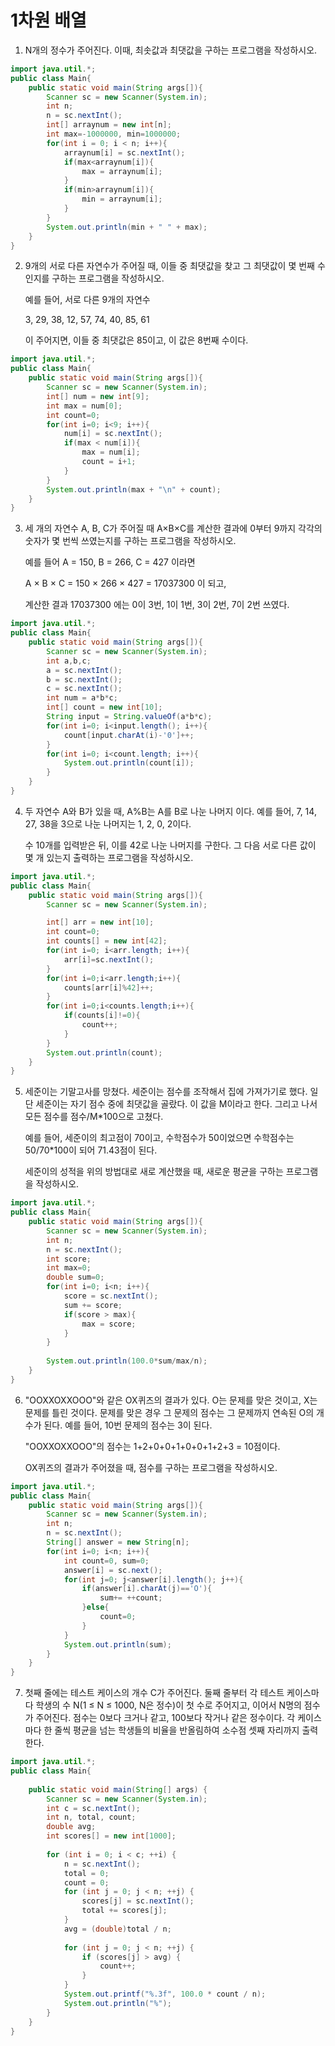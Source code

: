 # 1차원 배열

1. N개의 정수가 주어진다. 이때, 최솟값과 최댓값을 구하는 프로그램을 작성하시오.

```java
import java.util.*;
public class Main{
	public static void main(String args[]){
        Scanner sc = new Scanner(System.in);
        int n;
        n = sc.nextInt();
        int[] arraynum = new int[n];
        int max=-1000000, min=1000000;
        for(int i = 0; i < n; i++){
            arraynum[i] = sc.nextInt();
            if(max<arraynum[i]){
                max = arraynum[i];
            }
            if(min>arraynum[i]){
                min = arraynum[i];
            }
        }
        System.out.println(min + " " + max);
	}
}
```

2. 9개의 서로 다른 자연수가 주어질 때, 이들 중 최댓값을 찾고 그 최댓값이 몇 번째 수인지를 구하는 프로그램을 작성하시오.

   예를 들어, 서로 다른 9개의 자연수

   3, 29, 38, 12, 57, 74, 40, 85, 61

   이 주어지면, 이들 중 최댓값은 85이고, 이 값은 8번째 수이다.

```java
import java.util.*;
public class Main{
	public static void main(String args[]){
        Scanner sc = new Scanner(System.in);
        int[] num = new int[9];
        int max = num[0];
        int count=0;
        for(int i=0; i<9; i++){
            num[i] = sc.nextInt();
            if(max < num[i]){
                max = num[i];
                count = i+1;
            }
        }
        System.out.println(max + "\n" + count);
	}
}
```

3. 세 개의 자연수 A, B, C가 주어질 때 A×B×C를 계산한 결과에 0부터 9까지 각각의 숫자가 몇 번씩 쓰였는지를 구하는 프로그램을 작성하시오.

   예를 들어 A = 150, B = 266, C = 427 이라면 

   A × B × C = 150 × 266 × 427 = 17037300 이 되고, 

   계산한 결과 17037300 에는 0이 3번, 1이 1번, 3이 2번, 7이 2번 쓰였다.

```java
import java.util.*;
public class Main{
	public static void main(String args[]){
        Scanner sc = new Scanner(System.in);
        int a,b,c;
        a = sc.nextInt();
        b = sc.nextInt();
        c = sc.nextInt();
        int num = a*b*c;
        int[] count = new int[10];
        String input = String.valueOf(a*b*c);
        for(int i=0; i<input.length(); i++){
            count[input.charAt(i)-'0']++;
        }
        for(int i=0; i<count.length; i++){
            System.out.println(count[i]);
        }
	}
}
```

4. 두 자연수 A와 B가 있을 때, A%B는 A를 B로 나눈 나머지 이다. 예를 들어, 7, 14, 27, 38을 3으로 나눈 나머지는 1, 2, 0, 2이다. 

   수 10개를 입력받은 뒤, 이를 42로 나눈 나머지를 구한다. 그 다음 서로 다른 값이 몇 개 있는지 출력하는 프로그램을 작성하시오.

```java
import java.util.*;
public class Main{
	public static void main(String args[]){
        Scanner sc = new Scanner(System.in);

        int[] arr = new int[10];
        int count=0;
        int counts[] = new int[42];
        for(int i=0; i<arr.length; i++){
            arr[i]=sc.nextInt();
        }
        for(int i=0;i<arr.length;i++){
            counts[arr[i]%42]++;
        }
        for(int i=0;i<counts.length;i++){
            if(counts[i]!=0){
                count++;
            }
        }
        System.out.println(count);
    }
}
```

5. 세준이는 기말고사를 망쳤다. 세준이는 점수를 조작해서 집에 가져가기로 했다. 일단 세준이는 자기 점수 중에 최댓값을 골랐다. 이 값을 M이라고 한다. 그리고 나서 모든 점수를 점수/M*100으로 고쳤다.

   예를 들어, 세준이의 최고점이 70이고, 수학점수가 50이었으면 수학점수는 50/70*100이 되어 71.43점이 된다.

   세준이의 성적을 위의 방법대로 새로 계산했을 때, 새로운 평균을 구하는 프로그램을 작성하시오.

```java
import java.util.*;
public class Main{
	public static void main(String args[]){
        Scanner sc = new Scanner(System.in);
        int n;
        n = sc.nextInt();
        int score;
        int max=0;
        double sum=0;
        for(int i=0; i<n; i++){
            score = sc.nextInt();
            sum += score;
            if(score > max){
                max = score;
            }
        }
        
        System.out.println(100.0*sum/max/n);
	}
}
```

6. "OOXXOXXOOO"와 같은 OX퀴즈의 결과가 있다. O는 문제를 맞은 것이고, X는 문제를 틀린 것이다. 문제를 맞은 경우 그 문제의 점수는 그 문제까지 연속된 O의 개수가 된다. 예를 들어, 10번 문제의 점수는 3이 된다.

   "OOXXOXXOOO"의 점수는 1+2+0+0+1+0+0+1+2+3 = 10점이다.

   OX퀴즈의 결과가 주어졌을 때, 점수를 구하는 프로그램을 작성하시오.

```java
import java.util.*;
public class Main{
	public static void main(String args[]){
        Scanner sc = new Scanner(System.in);
        int n;
        n = sc.nextInt();
        String[] answer = new String[n];
        for(int i=0; i<n; i++){
            int count=0, sum=0;
            answer[i] = sc.next();
            for(int j=0; j<answer[i].length(); j++){
                if(answer[i].charAt(j)=='O'){
                    sum+= ++count;
                }else{
                    count=0;
                }
            }
            System.out.println(sum);
        }
	}
}
```

7. 첫째 줄에는 테스트 케이스의 개수 C가 주어진다. 둘째 줄부터 각 테스트 케이스마다 학생의 수 N(1 ≤ N ≤ 1000, N은 정수)이 첫 수로 주어지고, 이어서 N명의 점수가 주어진다. 점수는 0보다 크거나 같고, 100보다 작거나 같은 정수이다. 각 케이스마다 한 줄씩 평균을 넘는 학생들의 비율을 반올림하여 소수점 셋째 자리까지 출력한다.

```java
import java.util.*;
public class Main{
	 
    public static void main(String[] args) {
        Scanner sc = new Scanner(System.in);
        int c = sc.nextInt();
        int n, total, count;
        double avg;
        int scores[] = new int[1000];
         
        for (int i = 0; i < c; ++i) {
            n = sc.nextInt();
            total = 0;
            count = 0;
            for (int j = 0; j < n; ++j) {
                scores[j] = sc.nextInt();
                total += scores[j];
            }
            avg = (double)total / n;
             
            for (int j = 0; j < n; ++j) {
                if (scores[j] > avg) {
                    count++;
                }
            }
            System.out.printf("%.3f", 100.0 * count / n);
            System.out.println("%");
        }
    }
}
```

